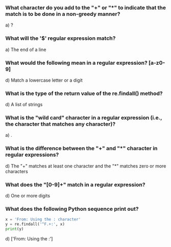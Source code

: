 ### What character do you add to the "+" or "*" to indicate that the match is to be done in a non-greedy manner?
a) ?

### What will the '$' regular expression match?
a) The end of a line

### What would the following mean in a regular expression? [a-z0-9]
d) Match a lowercase letter or a digit

### What is the type of the return value of the re.findall() method?
d) A list of strings

### What is the "wild card" character in a regular expression (i.e., the character that matches any character)?
a) .

### What is the difference between the "+" and "*" character in regular expressions?
d) The "+" matches at least one character and the "*" matches zero or more characters

### What does the "[0-9]+" match in a regular expression?
d) One or more digits

### What does the following Python sequence print out?
```python
x = 'From: Using the : character'
y = re.findall('^F.+:', x)
print(y)
```
d) ['From: Using the :']